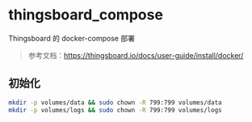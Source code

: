 # thingsboard_compose

Thingsboard 的 docker-compose 部署

> 参考文档：https://thingsboard.io/docs/user-guide/install/docker/

## 初始化

```bash
mkdir -p volumes/data && sudo chown -R 799:799 volumes/data
mkdir -p volumes/logs && sudo chown -R 799:799 volumes/logs
```
